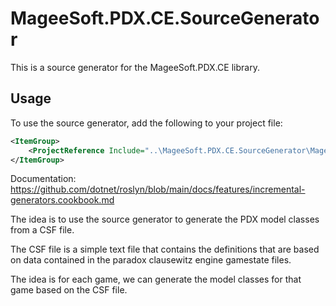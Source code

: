 # MageeSoft.PDX.CE.SourceGenerator

This is a source generator for the MageeSoft.PDX.CE library.

## Usage

To use the source generator, add the following to your project file:

```xml
<ItemGroup>
    <ProjectReference Include="..\MageeSoft.PDX.CE.SourceGenerator\MageeSoft.PDX.CE.SourceGenerator.csproj" Private="true" />
</ItemGroup>
```

Documentation: <https://github.com/dotnet/roslyn/blob/main/docs/features/incremental-generators.cookbook.md>

The idea is to use the source generator to generate the PDX model classes from a CSF file.

The CSF file is a simple text file that contains the definitions that are based on data contained in the paradox clausewitz engine gamestate files.

The idea is for each game, we can generate the model classes for that game based on the CSF file.
